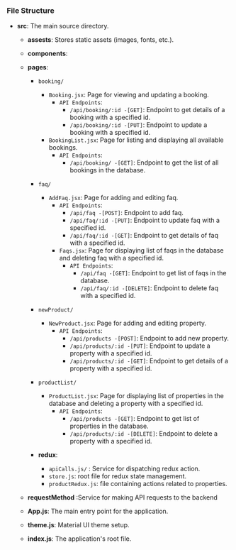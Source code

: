 ### File Structure


- **src**: The main source directory.
  - **assests**: Stores static assets (images, fonts, etc.).
  - **components**: 
  - **pages**: 
     - `booking/`
       - `Booking.jsx`: Page for  viewing and updating a booking. 
         - `API Endpoints`: 
             - `/api/booking/:id -[GET]`: Endpoint to get details of a booking with a specified id.
            - `/api/booking/:id -[PUT]`: Endpoint to update a booking with a specified id.
        - `BookingList.jsx`: Page for listing and displaying all available bookings. 
          - `API Endpoints`: 
             - `/api/booking/ -[GET]`: Endpoint to get the list of all bookings in the database.
            
    - `faq/`
       - `AddFaq.jsx`: Page for adding and editing faq.
         - `API Endpoints`: 
              - `/api/faq -[POST]`: Endpoint to add faq.
             - `/api/faq/:id -[PUT]`: Endpoint to update faq with a specified id.
             - `/api/faq/:id -[GET]`: Endpoint to get details of  faq with a specified id.   
         - `Faqs.jsx`: Page for displaying list of faqs in the database and deleting faq  with a specified id.
            - `API Endpoints`: 
               - `/api/faq -[GET]`: Endpoint to get list of faqs in the database. 
               - `/api/faq/:id -[DELETE]`: Endpoint to delete faq with a specified id. 

    - `newProduct/`
       - `NewProduct.jsx`: Page for adding and editing property.
         - `API Endpoints`: 
              - `/api/products -[POST]`: Endpoint to add new property.
             - `/api/products/:id -[PUT]`: Endpoint to update a property with a specified id.
             - `/api/products/:id -[GET]`: Endpoint to get details of  a property with a specified id.   

    - `productList/`
       - `ProductList.jsx`: Page for displaying list of properties in the database and deleting a property with a specified id.
         - `API Endpoints`: 
              - `/api/products -[GET]`: Endpoint to get list of properties in the database. 
              - `/api/products/:id -[DELETE]`: Endpoint to delete a property with a specified id.


    - **redux**: 
      - `apiCalls.js/` : Service for dispatching redux action.
      - `store.js`: root file for redux state management.
      - `productRedux.js`: file containing actions related to properties.
      
  - **requestMethod** :Service for making API requests to the backend
  - **App.js**: The main entry point for the application.
  - **theme.js**:  Material UI theme setup. 
  - **index.js**: The application's root file.                 